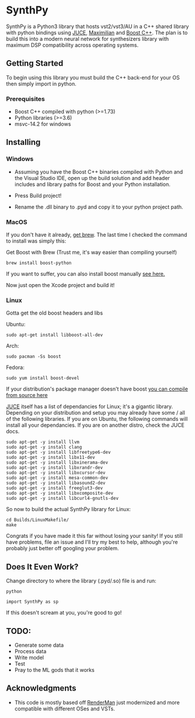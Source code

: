 # SynthPy

SynthPy is a Python3 library that hosts vst2/vst3/AU in a C++ shared library with python bindings using [JUCE](https://github.com/julianstorer/JUCE), [Maximilian](https://github.com/micknoise/Maximilian) and [Boost C++](https://www.boost.org/). The plan is to build this into a modern neural network for synthesizers library with maximum DSP compatibility across operating systems.

## Getting Started

To begin using this library you must build the C++ back-end for your OS then simply import in python.

### Prerequisites

* Boost C++ compiled with python (>=1.73)
* Python libraries (>=3.6)
* msvc-14.2 for windows

## Installing

### Windows

* Assuming you have the Boost C++ binaries compiled with Python and the Visual Studio IDE, open up the build solution and add header includes and library paths for Boost and your Python installation.

* Press Build project!

* Rename the .dll binary to .pyd and copy it to your python project path.


### MacOS

If you don't have it already, [get brew](https://brew.sh/). The last time I checked the command to install was simply this:

Get Boost with Brew (Trust me, it's way easier than compiling yourself)
```
brew install boost-python
```

If you want to suffer, you can also install boost manually [see here.](https://www.boost.org/doc/libs/1_73_0/doc/html/quickbook/install.html)

Now just open the Xcode project and build it! 


### Linux

Gotta get the old boost headers and libs

Ubuntu:
```
sudo apt-get install libboost-all-dev
```

Arch:
```
sudo pacman -Ss boost
```

Fedora:
```
sudo yum install boost-devel
```

If your distribution's package manager doesn't have boost [you can compile from source here](https://www.boost.org/doc/libs/1_73_0/more/getting_started/unix-variants.html)

[JUCE](https://github.com/julianstorer/JUCE) itself has a list of dependancies for Linux; it's a gigantic library. Depending on your distribution and setup you may already have some / all of the following libraries. If you are on Ubuntu, the following commands will install all your dependancies. If you are on another distro, check the JUCE docs.

```
sudo apt-get -y install llvm
sudo apt-get -y install clang
sudo apt-get -y install libfreetype6-dev
sudo apt-get -y install libx11-dev
sudo apt-get -y install libxinerama-dev
sudo apt-get -y install libxrandr-dev
sudo apt-get -y install libxcursor-dev
sudo apt-get -y install mesa-common-dev
sudo apt-get -y install libasound2-dev
sudo apt-get -y install freeglut3-dev
sudo apt-get -y install libxcomposite-dev
sudo apt-get -y install libcurl4-gnutls-dev
```


So now to build the actual SynthPy library for Linux:
```
cd Builds/LinuxMakefile/
make
```

Congrats if you have made it this far without losing your sanity! If you still have problems, file an issue and I'll try my best to help, although you're probably just better off googling your problem.

## Does It Even Work?

Change directory to where the library (.pyd/.so) file is and run:
```
python
```
```
import SynthPy as sp
```
If this doesn't scream at you, you're good to go!

## TODO:
* Generate some data
* Process data
* Write model
* Test
* Pray to the ML gods that it works


## Acknowledgments

* This code is mostly based off [RenderMan](https://github.com/fedden/RenderMan/blob/master/README.md) just modernized and more compatible with different OSes and VSTs.